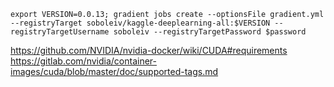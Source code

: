 

    export VERSION=0.0.13; gradient jobs create --optionsFile gradient.yml --registryTarget soboleiv/kaggle-deeplearning-all:$VERSION --registryTargetUsername soboleiv --registryTargetPassword $password


https://github.com/NVIDIA/nvidia-docker/wiki/CUDA#requirements
https://gitlab.com/nvidia/container-images/cuda/blob/master/doc/supported-tags.md
